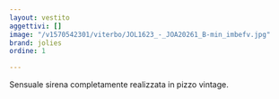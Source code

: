 ```yaml
---
layout: vestito
aggettivi: []
image: "/v1570542301/viterbo/JOL1623_-_JOA20261_B-min_imbefv.jpg"
brand: jolies
ordine: 1

---
```

Sensuale sirena completamente realizzata in pizzo vintage.